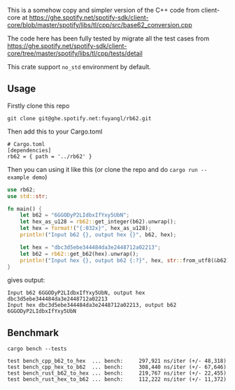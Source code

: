 
This is a somehow copy and simpler version of the C++ code from client-core
at https://ghe.spotify.net/spotify-sdk/client-core/blob/master/spotify/libs/tl/cpp/src/base62_conversion.cpp

The code here has been fully tested by migrate all the test cases from 
https://ghe.spotify.net/spotify-sdk/client-core/tree/master/spotify/libs/tl/cpp/tests/detail

This crate support `no_std` environment by default.

## Usage

Firstly clone this repo
```
git clone git@ghe.spotify.net:fuyangl/rb62.git
```

Then add this to your Cargo.toml
```
# Cargo.toml
[dependencies]
rb62 = { path = '../rb62' }
```

Then you can using it like this (or clone the repo and do `cargo run --example demo`)
```rust
use rb62;
use std::str;

fn main() {
    let b62 = "6GGODyP2LIdbxIfYxy5UbN";
    let hex_as_u128 = rb62::get_integer(b62).unwrap();
    let hex = format!("{:032x}", hex_as_u128);
    println!("Input b62 {}, output hex {}", b62, hex);

    let hex = "dbc3d5ebe344484da3e2448712a02213";
    let b62 = rb62::get_b62(hex).unwrap();
    println!("Input hex {}, output b62 {:?}", hex, str::from_utf8(&b62).unwrap());
}
```
gives output:
```
Input b62 6GGODyP2LIdbxIfYxy5UbN, output hex dbc3d5ebe344484da3e2448712a02213
Input hex dbc3d5ebe344484da3e2448712a02213, output b62 6GGODyP2LIdbxIfYxy5UbN
```

## Benchmark

`cargo bench --tests`
```
test bench_cpp_b62_to_hex  ... bench:     297,921 ns/iter (+/- 48,318)
test bench_cpp_hex_to_b62  ... bench:     308,440 ns/iter (+/- 67,646)
test bench_rust_b62_to_hex ... bench:     219,767 ns/iter (+/- 22,455)
test bench_rust_hex_to_b62 ... bench:     112,222 ns/iter (+/- 11,372)
```